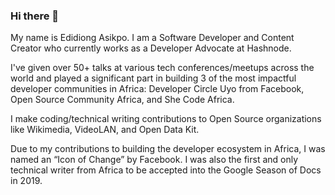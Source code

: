 ### Hi there 👋

My name is Edidiong Asikpo. I am a Software Developer and Content Creator who currently works as a Developer Advocate at Hashnode.

I've given over 50+ talks at various tech conferences/meetups across the world and played a significant part in building 3 of the most impactful developer communities in Africa: Developer Circle Uyo from Facebook, Open Source Community Africa, and She Code Africa.

I make coding/technical writing contributions to Open Source organizations like Wikimedia, VideoLAN, and Open Data Kit.

Due to my contributions to building the developer ecosystem in Africa, I was named an “Icon of Change” by Facebook. I was also the first and only technical writer from Africa to be accepted into the Google Season of Docs in 2019.
